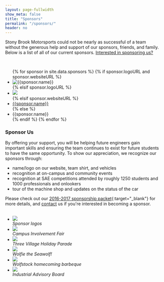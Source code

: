 ```yaml
---
layout: page-fullwidth
show_meta: false
title: "Sponsors"
permalink: "/sponsors/"
header: no
---
```

Stony Brook Motorsports could not be nearly as successful of a team without the generous help and support of our sponsors, friends, and family. Below is a list of all of our current sponsors.  <a href="#sponsorus">Interested in sponsoring us?</a>

<br>

<ul class="medium-block-grid-4 small-block-grid-2">
{% for sponsor in site.data.sponsors %}
  {% if sponsor.logoURL and sponsor.websiteURL %}
  <li><a href="{{sponsor.websiteURL}}" target="_blank"><img border="0" alt="{{sponsor.name}}" src="{{ site.baseurl }}{{sponsor.logoURL}}" style="float: left;"></a></li>
  {% elsif sponsor.logoURL %}
  <li><img src="{{ site.baseurl }}{{sponsor.logoURL}}"></li>
  {% elsif sponsor.websiteURL %}
  <li><a href="{{sponsor.websiteURL}}" target="_blank">{{sponsor.name}}</a></li>
  {% else %}
  <li>{{sponsor.name}}</li>
  {% endif %}
{% endfor %}
</ul>

<a name="sponsorus"></a>  
<h3>Sponsor Us</h3>  

By offering your support, you will be helping future engineers gain important skills and ensuring the team continues to exist for future students to have the same opportunity.  To show our appreciation, we recognize our sponsors through:
<ul>  
<li>name/logo on our website, team shirt, and vehicles</li>  
<li>recognition at on-campus and community events</li>  
<li>recognition at SAE competitions attended by roughly 1250 students and 1000 professionals and onlookers</li>  
<li>tour of the machine shop and updates on the status of the car</li>  
</ul>

Please check out our [2016-2017 sponsorship packet](https://drive.google.com/open?id=0B_n_QnoqnnU7NjZ5c2tZUWZZcDg){:target="_blank"} for more details, and [contact]({{site.baseurl}}/contact/) us if you're interested in becoming a sponsor.

<br>

<ul class="medium-block-grid-3 small-block-grid-1" style="width:100%; margin:auto;">
  <li><div><img src="{{ site.baseurl }}/images/sponsorPage/panel.jpg" ><div><I>Sponsor logos</I></div></div></li>
  <li><div><img src="{{ site.baseurl }}/images/sponsorPage/involvement.jpg" ><div><I>Campus Involvement Fair</I></div></div></li>
  <li><div><img src="{{ site.baseurl }}/images/sponsorPage/holiday.jpg" ><div><I>Three Village Holiday Parade</I></div></div></li>
  <li><div><img src="{{ site.baseurl }}/images/sponsorPage/wolfie.jpg" ><div><I>Wolfie the Seawolf!</I></div></div></li>
  <li><div><img src="{{ site.baseurl }}/images/sponsorPage/homecoming.jpg" ><div><I>Wolfstock homecoming barbeque</I></div></div></li>
  <li><div><img src="{{ site.baseurl }}/images/sponsorPage/iab.jpg" ><div><I>Industrial Advisory Board</I></div></div></li>
</ul>
